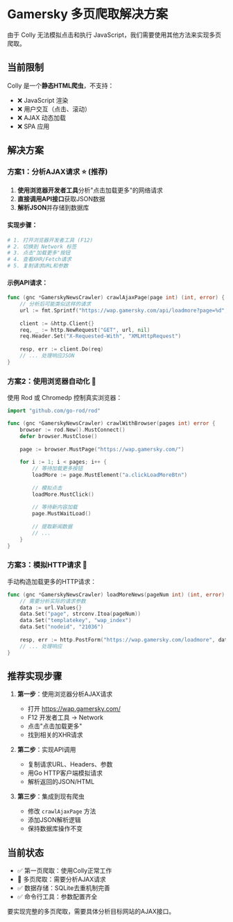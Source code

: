 # Gamersky 多页爬取解决方案

由于 Colly 无法模拟点击和执行 JavaScript，我们需要使用其他方法来实现多页爬取。

## 当前限制

Colly 是一个**静态HTML爬虫**，不支持：
- ❌ JavaScript 渲染
- ❌ 用户交互（点击、滚动）
- ❌ AJAX 动态加载
- ❌ SPA 应用

## 解决方案

### 方案1：分析AJAX请求 ⭐ (推荐)

1. **使用浏览器开发者工具**分析"点击加载更多"的网络请求
2. **直接调用API接口**获取JSON数据
3. **解析JSON**并存储到数据库

#### 实现步骤：
```bash
# 1. 打开浏览器开发者工具 (F12)
# 2. 切换到 Network 标签
# 3. 点击"加载更多"按钮
# 4. 查看XHR/Fetch请求
# 5. 复制请求URL和参数
```

#### 示例API请求：
```go
func (gnc *GamerskyNewsCrawler) crawlAjaxPage(page int) (int, error) {
    // 分析后可能类似这样的请求
    url := fmt.Sprintf("https://wap.gamersky.com/api/loadmore?page=%d", page)
    
    client := &http.Client{}
    req, _ := http.NewRequest("GET", url, nil)
    req.Header.Set("X-Requested-With", "XMLHttpRequest")
    
    resp, err := client.Do(req)
    // ... 处理响应JSON
}
```

### 方案2：使用浏览器自动化 🤖

使用 Rod 或 Chromedp 控制真实浏览器：

```go
import "github.com/go-rod/rod"

func (gnc *GamerskyNewsCrawler) crawlWithBrowser(pages int) error {
    browser := rod.New().MustConnect()
    defer browser.MustClose()
    
    page := browser.MustPage("https://wap.gamersky.com/")
    
    for i := 1; i < pages; i++ {
        // 等待加载更多按钮
        loadMore := page.MustElement("a.clickLoadMoreBtn")
        
        // 模拟点击
        loadMore.MustClick()
        
        // 等待新内容加载
        page.MustWaitLoad()
        
        // 提取新闻数据
        // ...
    }
}
```

### 方案3：模拟HTTP请求 📡

手动构造加载更多的HTTP请求：

```go
func (gnc *GamerskyNewsCrawler) loadMoreNews(pageNum int) (int, error) {
    // 需要分析实际的请求参数
    data := url.Values{}
    data.Set("page", strconv.Itoa(pageNum))
    data.Set("templatekey", "wap_index")
    data.Set("nodeid", "21036")
    
    resp, err := http.PostForm("https://wap.gamersky.com/loadmore", data)
    // ... 处理响应
}
```

## 推荐实现步骤

1. **第一步**：使用浏览器分析AJAX请求
   - 打开 https://wap.gamersky.com/
   - F12 开发者工具 → Network
   - 点击"点击加载更多"
   - 找到相关的XHR请求

2. **第二步**：实现API调用
   - 复制请求URL、Headers、参数
   - 用Go HTTP客户端模拟请求
   - 解析返回的JSON/HTML

3. **第三步**：集成到现有爬虫
   - 修改 `crawlAjaxPage` 方法
   - 添加JSON解析逻辑
   - 保持数据库操作不变

## 当前状态

- ✅ 第一页爬取：使用Colly正常工作
- 🚧 多页爬取：需要分析AJAX请求
- ✅ 数据存储：SQLite去重机制完善
- ✅ 命令行工具：参数配置齐全

要实现完整的多页爬取，需要具体分析目标网站的AJAX接口。
